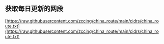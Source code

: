 ## 获取每日更新的网段

[https://raw.githubusercontent.com/zccing/china_route/main/cidrs/china_route.txt](https://raw.githubusercontent.com/zccing/china_route/main/cidrs/china_route.txt)
